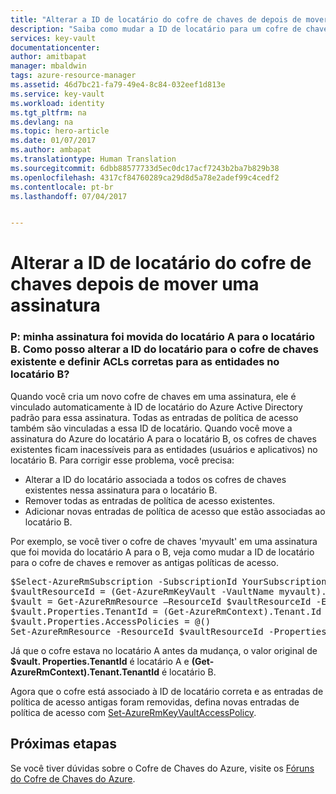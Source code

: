 ```yaml
---
title: "Alterar a ID de locatário do cofre de chaves de depois de mover uma assinatura | Microsoft Docs"
description: "Saiba como mudar a ID de locatário para um cofre de chaves depois que uma assinatura é movida para um locatário diferente"
services: key-vault
documentationcenter: 
author: amitbapat
manager: mbaldwin
tags: azure-resource-manager
ms.assetid: 46d7bc21-fa79-49e4-8c84-032eef1d813e
ms.service: key-vault
ms.workload: identity
ms.tgt_pltfrm: na
ms.devlang: na
ms.topic: hero-article
ms.date: 01/07/2017
ms.author: ambapat
ms.translationtype: Human Translation
ms.sourcegitcommit: 6dbb88577733d5ec0dc17acf7243b2ba7b829b38
ms.openlocfilehash: 4317cf84760289ca29d8d5a78e2adef99c4cedf2
ms.contentlocale: pt-br
ms.lasthandoff: 07/04/2017


---
```

# <a name="change-a-key-vault-tenant-id-after-a-subscription-move"></a>Alterar a ID de locatário do cofre de chaves depois de mover uma assinatura
### <a name="q-my-subscription-was-moved-from-tenant-a-to-tenant-b-how-do-i-change-the-tenant-id-for-my-existing-key-vault-and-set-correct-acls-for-principals-in-tenant-b"></a>P: minha assinatura foi movida do locatário A para o locatário B. Como posso alterar a ID do locatário para o cofre de chaves existente e definir ACLs corretas para as entidades no locatário B?
Quando você cria um novo cofre de chaves em uma assinatura, ele é vinculado automaticamente à ID de locatário do Azure Active Directory padrão para essa assinatura. Todas as entradas de política de acesso também são vinculadas a essa ID de locatário. Quando você move a assinatura do Azure do locatário A para o locatário B, os cofres de chaves existentes ficam inacessíveis para as entidades (usuários e aplicativos) no locatário B. Para corrigir esse problema, você precisa:

* Alterar a ID do locatário associada a todos os cofres de chaves existentes nessa assinatura para o locatário B.
* Remover todas as entradas de política de acesso existentes.
* Adicionar novas entradas de política de acesso que estão associadas ao locatário B.

Por exemplo, se você tiver o cofre de chaves 'myvault' em uma assinatura que foi movida do locatário A para o B, veja como mudar a ID de locatário para o cofre de chaves e remover as antigas políticas de acesso.

<pre>
$Select-AzureRmSubscription -SubscriptionId YourSubscriptionID
$vaultResourceId = (Get-AzureRmKeyVault -VaultName myvault).ResourceId
$vault = Get-AzureRmResource –ResourceId $vaultResourceId -ExpandProperties
$vault.Properties.TenantId = (Get-AzureRmContext).Tenant.Id
$vault.Properties.AccessPolicies = @()
Set-AzureRmResource -ResourceId $vaultResourceId -Properties $vault.Properties
</pre>

Já que o cofre estava no locatário A antes da mudança, o valor original de **$vault. Properties.TenantId** é locatário A e **(Get-AzureRmContext).Tenant.TenantId** é locatário B.

Agora que o cofre está associado à ID de locatário correta e as entradas de política de acesso antigas foram removidas, defina novas entradas de política de acesso com [Set-AzureRmKeyVaultAccessPolicy](https://msdn.microsoft.com/library/mt603625.aspx).

## <a name="next-steps"></a>Próximas etapas
Se você tiver dúvidas sobre o Cofre de Chaves do Azure, visite os [Fóruns do Cofre de Chaves do Azure](https://social.msdn.microsoft.com/forums/azure/home?forum=AzureKeyVault).



